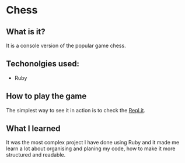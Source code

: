# Chess
## What is it?
It is a console version of the popular game chess.
## Techonolgies used:
* Ruby

## How to play the game
The simplest way to see it in action is to check the [Repl.it](https://replit.com/@anabananaa/Chess#main.rb).

## What I learned
It was the most complex project I have done using Ruby and it made me learn a lot about organising and planing my code, how to make it more structured and readable.
